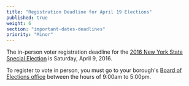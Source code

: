 ```yaml
---
title: "Registration Deadline for April 19 Elections"
published: true
weight: 6
section: "important-dates-deadlines"
priority: "Minor"
---
```

The in-person voter registration deadline for the [2016 New York State Special Election](http://www.nyccfb.info/about/calendar/new-york-state-special-election) is Saturday, April 9, 2016.

To register to vote in person, you must go to your borough's [Board of Elections office](http://vote.nyc.ny.us/html/contact/offices.shtml) between the hours of 9:00am to 5:00pm.
